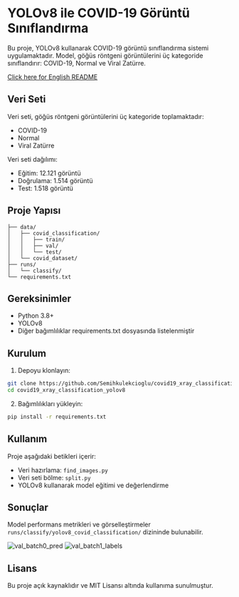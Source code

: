 # YOLOv8 ile COVID-19 Görüntü Sınıflandırma

Bu proje, YOLOv8 kullanarak COVID-19 görüntü sınıflandırma sistemi uygulamaktadır. Model, göğüs röntgeni görüntülerini üç kategoride sınıflandırır: COVID-19, Normal ve Viral Zatürre.

[Click here for English README](README.md)

## Veri Seti

Veri seti, göğüs röntgeni görüntülerini üç kategoride toplamaktadır:
- COVID-19
- Normal
- Viral Zatürre

Veri seti dağılımı:
- Eğitim: 12.121 görüntü
- Doğrulama: 1.514 görüntü
- Test: 1.518 görüntü

## Proje Yapısı

```
├── data/
│   ├── covid_classification/
│   │   ├── train/
│   │   ├── val/
│   │   └── test/
│   └── covid_dataset/
├── runs/
│   └── classify/
└── requirements.txt
```

## Gereksinimler

- Python 3.8+
- YOLOv8
- Diğer bağımlılıklar requirements.txt dosyasında listelenmiştir

## Kurulum

1. Depoyu klonlayın:
```bash
git clone https://github.com/Semihkulekcioglu/covid19_xray_classification_yolov8.git
cd covid19_xray_classification_yolov8
```

2. Bağımlılıkları yükleyin:
```bash
pip install -r requirements.txt
```

## Kullanım

Proje aşağıdaki betikleri içerir:
- Veri hazırlama: `find_images.py`
- Veri seti bölme: `split.py`
- YOLOv8 kullanarak model eğitimi ve değerlendirme

## Sonuçlar

Model performans metrikleri ve görselleştirmeler `runs/classify/yolov8_covid_classification/` dizininde bulunabilir.

![val_batch0_pred](https://github.com/user-attachments/assets/d23ed2f1-e99b-4531-8f48-f91a875544d4)
![val_batch1_labels](https://github.com/user-attachments/assets/e0cdca14-a513-49c9-b984-3d12819e2fd5)

## Lisans

Bu proje açık kaynaklıdır ve MIT Lisansı altında kullanıma sunulmuştur.
